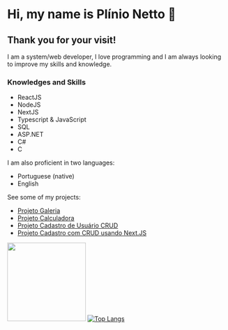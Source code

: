 
# Hi, my name is Plínio Netto :wave:  

## Thank you for your visit!  

I am a system/web developer, I love programming and I am always looking to improve my skills and knowledge.

### Knowledges and Skills
+ ReactJS
+ NodeJS
+ NextJS
+ Typescript & JavaScript
+ SQL
+ ASP.NET
+ C#
+ C

I am also proficient in two languages:
+ Portuguese (native)
+ English

See some of my projects:
+ [Projeto Galeria](https://github.com/PSONetto/projeto-galeria)  
+ [Projeto Calculadora](https://github.com/PSONetto/projeto-calculadora-react)  
+ [Projeto Cadastro de Usuário CRUD](https://github.com/PSONetto/projeto-crud)  
+ [Projeto Cadastro com CRUD usando Next.JS](https://github.com/PSONetto/projeto-next-crud)  

<img height="180em" src="https://github-readme-stats.vercel.app/api?username=PSONetto&show_icons=true&hide_border=true&&count_private=true&include_all_commits=true" /> [![Top Langs](https://github-readme-stats.vercel.app/api/top-langs/?username=anuraghazra&layout=compact)](https://github.com/anuraghazra/github-readme-stats)  
